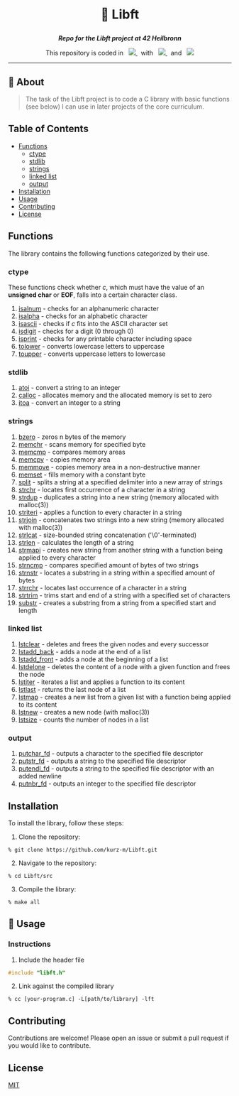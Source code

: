 <h1 align="center">
    <p>
        📓 Libft
    </p>
</h1>

<p align="center">
    <b><i>Repo for the Libft project at 42 Heilbronn</i></b>
</p>

<p align="center">
    This repository is coded in&nbsp&nbsp
    <a href="https://skillicons.dev">
        <img src="https://skillicons.dev/icons?i=c" />
    </a>
     &nbsp&nbspwith&nbsp&nbsp
    <a href="https://skillicons.dev">
        <img src="https://skillicons.dev/icons?i=neovim" />
    </a>
     &nbsp&nbspand&nbsp&nbsp
    <a href="https://skillicons.dev">
        <img src="https://skillicons.dev/icons?i=vscode" />
    </a>
</p>

---

## 💾 About
> The task of the Libft project is to code a C library with basic functions (see below) I can use in later projects of the core curriculum.

## Table of Contents
- [Functions](#functions)
    - [ctype](#ctype)
    - [stdlib](#stdlib)
    - [strings](#strings)
    - [linked list](#linked-list)
    - [output](#output)
- [Installation](#installation)
- [Usage](#usage)
- [Contributing](#contributing)
- [License](#license)

## Functions
The library contains the following functions categorized by their use.

### ctype
These functions check whether *c*, which must have the value of an
**unsigned char** or **EOF**, falls into a certain character class.
1. [isalnum](./src/ft_isalnum.c) - checks for an alphanumeric character
2. [isalpha](./src/ft_isalpha.c) - checks for an alphabetic character
3. [isascii](./src/ft_isascii.c) - checks if *c* fits into the ASCII character set
4. [isdigit](./src/ft_isdigit.c) - checks for a digit (0 through 0)
5. [isprint](./src/ft_isprint.c) - checks for any printable character including space
6. [tolower](./src/ft_tolower.c) - converts lowercase letters to uppercase
7. [toupper](./src/ft_toupper.c) - converts uppercase letters to lowercase

### stdlib
1. [atoi](./src/ft_atoi.c) - convert a string to an integer
2. [calloc](./src/ft_calloc.c) - allocates memory and the allocated memory is set to zero
3. [itoa](./src/ft_itoa.c) - convert an integer to a string

### strings
1. [bzero](./src/ft_bzero.c) - zeros n bytes of the memory
2. [memchr](./src/ft_memchr.c) - scans memory for specified byte
3. [memcmp](./src/ft_memcmp.c) - compares memory areas
4. [memcpy](./src/ft_memcpy.c) - copies memory area
5. [memmove](./src/ft_memmove.c) - copies memory area in a non-destructive manner
6. [memset](./src/ft_memset.c) - fills memory with a constant byte
7. [split](./src/ft_split.c) - splits a string at a specified delimiter into a new array of strings
8. [strchr](./src/ft_strchr.c) - locates first occurrence of a character in a string
9. [strdup](./src/ft_strdup.c) - duplicates a string into a new string (memory allocated with malloc(3))
10. [striteri](./src/ft_striteri.c) - applies a function to every character in a string
11. [strjoin](./src/ft_strjoin.c) - concatenates two strings into a new string (memory allocated with malloc(3))
12. [strlcat](./src/ft_strlcat.c) - size-bounded string concatenation ('\0'-terminated)
13. [strlen](./src/ft_strlen.c) - calculates the length of a string
14. [strmapi](./src/ft_strmapi.c) - creates new string from another string with a function being applied to every character
15. [strncmp](./src/ft_strncmp.c) - compares specified amount of bytes of two strings
16. [strnstr](./src/ft_strnstr.c) - locates a substring in a string within a specified amount of bytes
17. [strrchr](./src/ft_strrchr.c) - locates last occurrence of a character in a string 
18. [strtrim](./src/ft_strtrim.c) - trims start and end of a string with a specified set of characters
19. [substr](./src/ft_substr.c) - creates a substring from a string from a specified start and length

### linked list
1. [lstclear](./src/ft_lstclear.c) - deletes and frees the given nodes and every successor
2. [lstadd_back](./src/ft_lstadd_back.c) - adds a node at the end of a list
3. [lstadd_front](./src/ft_lstadd_front.c) - adds a node at the beginning of a list
4. [lstdelone](./src/ft_lstdelone.c) - deletes the content of a node with a given function and frees the node
5. [lstiter](./src/ft_lstiter.c) - iterates a list and applies a function to its content
6. [lstlast](./src/ft_lstlast.c) - returns the last node of a list
7. [lstmap](./src/ft_lstmap.c) - creates a new list from a given list with a function being applied to its content
8. [lstnew](./src/ft_lstnew.c) - creates a new node (with malloc(3))
9. [lstsize](./src/ft_lstsize.c) - counts the number of nodes in a list

### output
1. [putchar_fd](./src/ft_putchar_fd.c) - outputs a character to the specified file descriptor
2. [putstr_fd](./src/ft_putstr_fd.c) - outputs a string to the specified file descriptor
3. [putendl_fd](./src/ft_putendl_fd.c) - outputs a string to the specified file descriptor with an added newline
4. [putnbr_fd](./src/ft_putnbr_fd.c) - outputs an integer to the specified file descriptor

## Installation
To install the library, follow these steps:
1. Clone the repository: 
```shell
% git clone https://github.com/kurz-m/Libft.git
```

2. Navigate to the repository: 
```shell
% cd Libft/src
```

3. Compile the library:
```shell
% make all
```

## 🧰 Usage
### Instructions
1. Include the header file
```C
#include "libft.h"
```

2. Link against the compiled library

```shell
% cc [your-program.c] -L[path/to/library] -lft
```
## Contributing
Contributions are welcome! Please open an issue or submit a pull request if you would like to contribute.

## License
[MIT](https://choosealicense.com/licenses/mit/)

